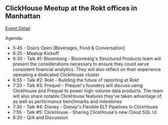 ## ClickHouse Meetup at the Rokt offices in Manhattan

[Event Detail](https://www.meetup.com/clickhouse-new-york-user-group/events/289403909/)

Agenda:
* 5:45 - Doors Open [Beverages, Food & Conversation]
* 6:25 - Meetup Kickoff
* 6:30 - Talk #1: Bloomberg - Bloomberg's Structured Products team will present the considerations necessary to ensure they could serve consistent financial analytics. They will also reflect on their experience operating a dedicated ClickHouse cluster
* 6:55 - Talk #2: Rokt - Building the future of reporting at Rokt
* 7:20 - Talk #3: Prequel - Prequel's founders will discuss using ClickHouse and Prequel to power high-volume data products. The team will also share notable ClickHouse features they've taken advantage of, as well as performance benchmarks and milestones
* 7:30 - Talk #4: Disney - Disney's Flexible ELT Pipelines in ClickHouse
* 7:55 - Talk #5: ClickHouse - Sharing ClickHouse's new Cloud SQL UI
* 8:20 - Q/A and Discussion

